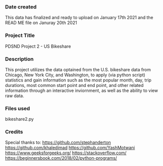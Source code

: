### Date created
This data has finalized and ready to upload on January 17th 2021 and the READ ME file on Januray 20th 2021
### Project Title
PDSND Project 2 - US Bikeshare

### Description
This project utilizes the data optained from the U.S. bikeshare data from Chicago, New York City, and Washington, to apply (via python script) statistics and gain information such as the most popular month, day, trip durations, most common start point and end point, and other related information through an interactive inviornment, as well as the ability to view raw data.

### Files used
bikeshare2.py

### Credits
Special thanks to:
https://github.com/stephanderton
https://github.com/khaledimad
https://github.com/YashMotwani
https://www.geeksforgeeks.org/
https://stackoverflow.com/
https://beginnersbook.com/2018/02/python-programs/